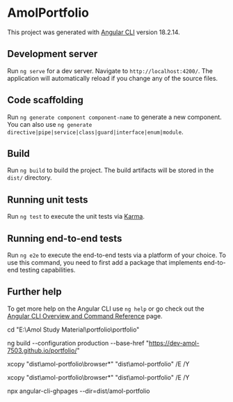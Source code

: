 # AmolPortfolio

This project was generated with [Angular CLI](https://github.com/angular/angular-cli) version 18.2.14.

## Development server

Run `ng serve` for a dev server. Navigate to `http://localhost:4200/`. The application will automatically reload if you change any of the source files.

## Code scaffolding

Run `ng generate component component-name` to generate a new component. You can also use `ng generate directive|pipe|service|class|guard|interface|enum|module`.

## Build

Run `ng build` to build the project. The build artifacts will be stored in the `dist/` directory.

## Running unit tests

Run `ng test` to execute the unit tests via [Karma](https://karma-runner.github.io).

## Running end-to-end tests

Run `ng e2e` to execute the end-to-end tests via a platform of your choice. To use this command, you need to first add a package that implements end-to-end testing capabilities.

## Further help

To get more help on the Angular CLI use `ng help` or go check out the [Angular CLI Overview and Command Reference](https://angular.dev/tools/cli) page.

cd "E:\Amol Study Material\portfolio\portfolio"

ng build --configuration production --base-href "https://dev-amol-7503.github.io/portfolio/"

xcopy "dist\amol-portfolio\browser\*" "dist\amol-portfolio\" /E /Y

xcopy "dist\amol-portfolio\browser\*" "dist\amol-portfolio\" /E /Y

npx angular-cli-ghpages --dir=dist/amol-portfolio

